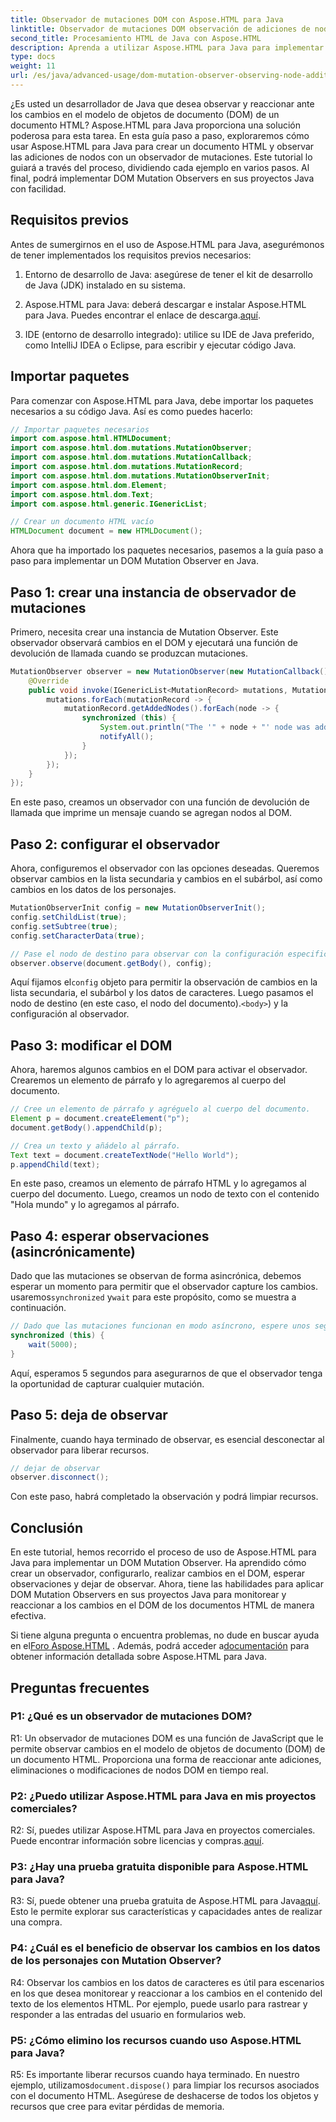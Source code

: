 ```yaml
---
title: Observador de mutaciones DOM con Aspose.HTML para Java
linktitle: Observador de mutaciones DOM observación de adiciones de nodos
second_title: Procesamiento HTML de Java con Aspose.HTML
description: Aprenda a utilizar Aspose.HTML para Java para implementar un observador de mutaciones DOM en esta guía paso a paso. Supervise y reaccione a los cambios DOM de forma eficaz.
type: docs
weight: 11
url: /es/java/advanced-usage/dom-mutation-observer-observing-node-additions/
---
```


¿Es usted un desarrollador de Java que desea observar y reaccionar ante los cambios en el modelo de objetos de documento (DOM) de un documento HTML? Aspose.HTML para Java proporciona una solución poderosa para esta tarea. En esta guía paso a paso, exploraremos cómo usar Aspose.HTML para Java para crear un documento HTML y observar las adiciones de nodos con un observador de mutaciones. Este tutorial lo guiará a través del proceso, dividiendo cada ejemplo en varios pasos. Al final, podrá implementar DOM Mutation Observers en sus proyectos Java con facilidad.

## Requisitos previos

Antes de sumergirnos en el uso de Aspose.HTML para Java, asegurémonos de tener implementados los requisitos previos necesarios:

1. Entorno de desarrollo de Java: asegúrese de tener el kit de desarrollo de Java (JDK) instalado en su sistema.

2.  Aspose.HTML para Java: deberá descargar e instalar Aspose.HTML para Java. Puedes encontrar el enlace de descarga.[aquí](https://releases.aspose.com/html/java/).

3. IDE (entorno de desarrollo integrado): utilice su IDE de Java preferido, como IntelliJ IDEA o Eclipse, para escribir y ejecutar código Java.

## Importar paquetes

Para comenzar con Aspose.HTML para Java, debe importar los paquetes necesarios a su código Java. Así es como puedes hacerlo:

```java
// Importar paquetes necesarios
import com.aspose.html.HTMLDocument;
import com.aspose.html.dom.mutations.MutationObserver;
import com.aspose.html.dom.mutations.MutationCallback;
import com.aspose.html.dom.mutations.MutationRecord;
import com.aspose.html.dom.mutations.MutationObserverInit;
import com.aspose.html.dom.Element;
import com.aspose.html.dom.Text;
import com.aspose.html.generic.IGenericList;

// Crear un documento HTML vacío
HTMLDocument document = new HTMLDocument();
```

Ahora que ha importado los paquetes necesarios, pasemos a la guía paso a paso para implementar un DOM Mutation Observer en Java.

## Paso 1: crear una instancia de observador de mutaciones

Primero, necesita crear una instancia de Mutation Observer. Este observador observará cambios en el DOM y ejecutará una función de devolución de llamada cuando se produzcan mutaciones.

```java
MutationObserver observer = new MutationObserver(new MutationCallback() {
    @Override
    public void invoke(IGenericList<MutationRecord> mutations, MutationObserver mutationObserver) {
        mutations.forEach(mutationRecord -> {
            mutationRecord.getAddedNodes().forEach(node -> {
                synchronized (this) {
                    System.out.println("The '" + node + "' node was added to the document.");
                    notifyAll();
                }
            });
        });
    }
});
```

En este paso, creamos un observador con una función de devolución de llamada que imprime un mensaje cuando se agregan nodos al DOM.

## Paso 2: configurar el observador

Ahora, configuremos el observador con las opciones deseadas. Queremos observar cambios en la lista secundaria y cambios en el subárbol, así como cambios en los datos de los personajes.

```java
MutationObserverInit config = new MutationObserverInit();
config.setChildList(true);
config.setSubtree(true);
config.setCharacterData(true);

// Pase el nodo de destino para observar con la configuración especificada
observer.observe(document.getBody(), config);
```

 Aquí fijamos el`config` objeto para permitir la observación de cambios en la lista secundaria, el subárbol y los datos de caracteres. Luego pasamos el nodo de destino (en este caso, el nodo del documento).`<body>`) y la configuración al observador.

## Paso 3: modificar el DOM

Ahora, haremos algunos cambios en el DOM para activar el observador. Crearemos un elemento de párrafo y lo agregaremos al cuerpo del documento.

```java
// Cree un elemento de párrafo y agréguelo al cuerpo del documento.
Element p = document.createElement("p");
document.getBody().appendChild(p);

// Crea un texto y añádelo al párrafo.
Text text = document.createTextNode("Hello World");
p.appendChild(text);
```

En este paso, creamos un elemento de párrafo HTML y lo agregamos al cuerpo del documento. Luego, creamos un nodo de texto con el contenido "Hola mundo" y lo agregamos al párrafo.

## Paso 4: esperar observaciones (asincrónicamente)

Dado que las mutaciones se observan de forma asincrónica, debemos esperar un momento para permitir que el observador capture los cambios. usaremos`synchronized` y`wait` para este propósito, como se muestra a continuación.

```java
// Dado que las mutaciones funcionan en modo asíncrono, espere unos segundos.
synchronized (this) {
    wait(5000);
}
```

Aquí, esperamos 5 segundos para asegurarnos de que el observador tenga la oportunidad de capturar cualquier mutación.

## Paso 5: deja de observar

Finalmente, cuando haya terminado de observar, es esencial desconectar al observador para liberar recursos.

```java
// dejar de observar
observer.disconnect();
```

Con este paso, habrá completado la observación y podrá limpiar recursos.

## Conclusión

En este tutorial, hemos recorrido el proceso de uso de Aspose.HTML para Java para implementar un DOM Mutation Observer. Ha aprendido cómo crear un observador, configurarlo, realizar cambios en el DOM, esperar observaciones y dejar de observar. Ahora, tiene las habilidades para aplicar DOM Mutation Observers en sus proyectos Java para monitorear y reaccionar a los cambios en el DOM de los documentos HTML de manera efectiva.

Si tiene alguna pregunta o encuentra problemas, no dude en buscar ayuda en el[Foro Aspose.HTML](https://forum.aspose.com/) . Además, podrá acceder a[documentación](https://reference.aspose.com/html/java/) para obtener información detallada sobre Aspose.HTML para Java.

## Preguntas frecuentes

### P1: ¿Qué es un observador de mutaciones DOM?

R1: Un observador de mutaciones DOM es una función de JavaScript que le permite observar cambios en el modelo de objetos de documento (DOM) de un documento HTML. Proporciona una forma de reaccionar ante adiciones, eliminaciones o modificaciones de nodos DOM en tiempo real.

### P2: ¿Puedo utilizar Aspose.HTML para Java en mis proyectos comerciales?

 R2: Sí, puedes utilizar Aspose.HTML para Java en proyectos comerciales. Puede encontrar información sobre licencias y compras.[aquí](https://purchase.aspose.com/buy).

### P3: ¿Hay una prueba gratuita disponible para Aspose.HTML para Java?

 R3: Sí, puede obtener una prueba gratuita de Aspose.HTML para Java[aquí](https://releases.aspose.com/). Esto le permite explorar sus características y capacidades antes de realizar una compra.

### P4: ¿Cuál es el beneficio de observar los cambios en los datos de los personajes con Mutation Observer?

R4: Observar los cambios en los datos de caracteres es útil para escenarios en los que desea monitorear y reaccionar a los cambios en el contenido del texto de los elementos HTML. Por ejemplo, puede usarlo para rastrear y responder a las entradas del usuario en formularios web.

### P5: ¿Cómo elimino los recursos cuando uso Aspose.HTML para Java?

 R5: Es importante liberar recursos cuando haya terminado. En nuestro ejemplo, utilizamos`document.dispose()` para limpiar los recursos asociados con el documento HTML. Asegúrese de deshacerse de todos los objetos y recursos que cree para evitar pérdidas de memoria.